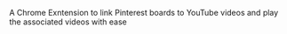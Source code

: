 A Chrome Exntension to link Pinterest boards to YouTube videos and play the associated videos with ease
